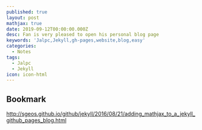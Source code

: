 ```yaml
---
published: true
layout: post
mathjax: true
date: 2019-09-12T00:00:00.000Z
desc: Fan is very pleased to open his personal blog page
keywords: 'Jalpc,Jekyll,gh-pages,website,blog,easy'
categories:
  - Notes
tags:
  - Jalpc
  - Jekyll
icon: icon-html
---
```

## Bookmark

http://sgeos.github.io/github/jekyll/2016/08/21/adding_mathjax_to_a_jekyll_github_pages_blog.html
